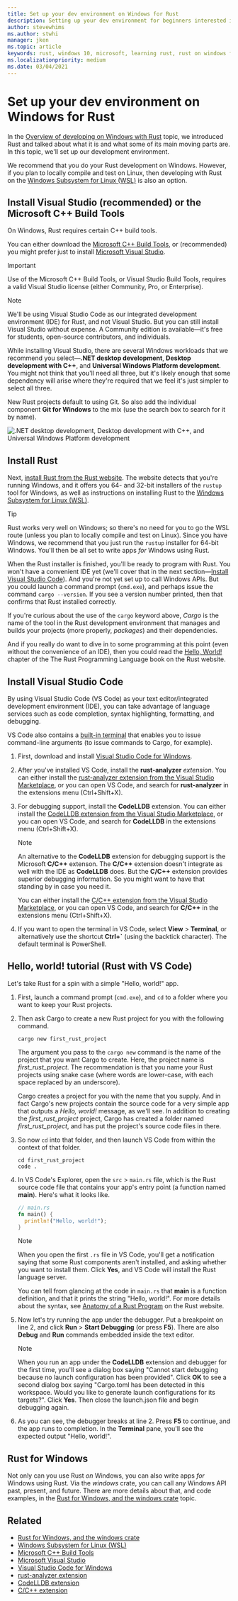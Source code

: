 ```yaml
---
title: Set up your dev environment on Windows for Rust
description: Setting up your dev environment for beginners interested in developing on Windows with Rust.
author: stevewhims
ms.author: stwhi 
manager: jken
ms.topic: article
keywords: rust, windows 10, microsoft, learning rust, rust on windows for beginners, rust with vs code
ms.localizationpriority: medium
ms.date: 03/04/2021
---
```


# Set up your dev environment on Windows for Rust

In the [Overview of developing on Windows with Rust](overview.md) topic, we introduced Rust and talked about what it is and what some of its main moving parts are. In this topic, we'll set up our development environment.

We recommend that you do your Rust development on Windows. However, if you plan to locally compile and test on Linux, then developing with Rust on the [Windows Subsystem for Linux (WSL)](/windows/wsl/about) is also an option.

## Install Visual Studio (recommended) or the Microsoft C++ Build Tools

On Windows, Rust requires certain C++ build tools.

You can either download the [Microsoft C++ Build Tools](https://visualstudio.microsoft.com/visual-cpp-build-tools/), or (recommended) you might prefer just to install [Microsoft Visual Studio](https://visualstudio.microsoft.com/downloads/).

> [!IMPORTANT]
> Use of the Microsoft C++ Build Tools, or Visual Studio Build Tools, requires a valid Visual Studio license (either Community, Pro, or Enterprise).

> [!NOTE]
> We'll be using Visual Studio Code as our integrated development environment (IDE) for Rust, and not Visual Studio. But you can still install Visual Studio without expense. A Community edition is available&mdash;it's free for students, open-source contributors, and individuals.

While installing Visual Studio, there are several Windows workloads that we recommend you select&mdash;**.NET desktop development**, **Desktop development with C++**, and **Universal Windows Platform development**. You might not think that you'll need all three, but it's likely enough that some dependency will arise where they're required that we feel it's just simpler to select all three.

New Rust projects default to using Git. So also add the individual component **Git for Windows** to the mix (use the search box to search for it by name).

![.NET desktop development, Desktop development with C++, and Universal Windows Platform development](../../images/rust-vs-workloads.png)

## Install Rust

Next, [install Rust from the Rust website](https://www.rust-lang.org/tools/install). The website detects that you're running Windows, and it offers you 64- and 32-bit installers of the `rustup` tool for Windows, as well as instructions on installing Rust to the [Windows Subsystem for Linux (WSL)](/windows/wsl/about).

> [!TIP]
> Rust works very well on Windows; so there's no need for you to go the WSL route (unless you plan to locally compile and test on Linux). Since you have Windows, we recommend that you just run the `rustup` installer for 64-bit Windows. You'll then be all set to write apps *for* Windows using Rust.

When the Rust installer is finished, you'll be ready to program with Rust. You won't have a convenient IDE yet (we'll cover that in the next section&mdash;[Install Visual Studio Code](#install-visual-studio-code)). And you're not yet set up to call Windows APIs. But you could launch a command prompt (`cmd.exe`), and perhaps issue the command `cargo --version`. If you see a version number printed, then that confirms that Rust installed correctly.

If you're curious about the use of the `cargo` keyword above, *Cargo* is the name of the tool in the Rust development environment that manages and builds your projects (more properly, *packages*) and their dependencies.

And if you really do want to dive in to some programming at this point (even without the convenience of an IDE), then you could read the [Hello, World!](https://doc.rust-lang.org/book/ch01-02-hello-world.html) chapter of the The Rust Programming Language book on the Rust website.

## Install Visual Studio Code

By using Visual Studio Code (VS Code) as your text editor/integrated development environment (IDE), you can take advantage of language services such as code completion, syntax highlighting, formatting, and debugging.

VS Code also contains a [built-in terminal](https://code.visualstudio.com/docs/editor/integrated-terminal) that enables you to issue command-line arguments (to issue commands to Cargo, for example).

1. First, download and install [Visual Studio Code for Windows](https://code.visualstudio.com).

2. After you've installed VS Code, install the **rust-analyzer** *extension*. You can either install the [rust-analyzer extension from the Visual Studio Marketplace](https://marketplace.visualstudio.com/items?itemName=matklad.rust-analyzer), or you can open VS Code, and search for **rust-analyzer** in the extensions menu (Ctrl+Shift+X).

3. For debugging support, install the **CodeLLDB** extension. You can either install the [CodeLLDB extension from the Visual Studio Marketplace](https://marketplace.visualstudio.com/items?itemName=vadimcn.vscode-lldb), or you can open VS Code, and search for **CodeLLDB** in the extensions menu (Ctrl+Shift+X).

   > [!NOTE]
   > An alternative to the **CodeLLDB** extension for debugging support is the Microsoft **C/C++** extenson. The **C/C++** extension doesn't integrate as well with the IDE as **CodeLLDB** does. But the **C/C++** extension provides superior debugging information. So you might want to have that standing by in case you need it.
   >
   > You can either install the [C/C++ extension from the Visual Studio Marketplace](https://marketplace.visualstudio.com/items?itemName=ms-vscode.cpptools), or you can open VS Code, and search for **C/C++** in the extensions menu (Ctrl+Shift+X).

4. If you want to open the terminal in VS Code, select **View** > **Terminal**, or alternatively use the shortcut **Ctrl+`** (using the backtick character). The default terminal is PowerShell.

## Hello, world! tutorial (Rust with VS Code)

Let's take Rust for a spin with a simple "Hello, world!" app.

1. First, launch a command prompt (`cmd.exe`), and `cd` to a folder where you want to keep your Rust projects.

2. Then ask Cargo to create a new Rust project for you with the following command.

   ```console
   cargo new first_rust_project
   ```

   The argument you pass to the `cargo new` command is the name of the project that you want Cargo to create. Here, the project name is *first_rust_project*. The recommendation is that you name your Rust projects using snake case (where words are lower-case, with each space replaced by an underscore).

   Cargo creates a project for you with the name that you supply. And in fact Cargo's new projects contain the source code for a very simple app that outputs a *Hello, world!* message, as we'll see. In addition to creating the *first_rust_project* project, Cargo has created a folder named *first_rust_project*, and has put the project's source code files in there.

3. So now `cd` into that folder, and then launch VS Code from within the context of that folder.

   ```console
   cd first_rust_project
   code .
   ```

4. In VS Code's Explorer, open the `src` > `main.rs` file, which is the Rust source code file that contains your app's entry point (a function named **main**). Here's what it looks like.

   ```rust
   // main.rs
   fn main() {
     println!("Hello, world!");
   }
   ```

   > [!NOTE]
   > When you open the first `.rs` file in VS Code, you'll get a notification saying that some Rust components aren't installed, and asking whether you want to install them. Click **Yes**, and VS Code will install the Rust language server.

   You can tell from glancing at the code in `main.rs` that **main** is a function definition, and that it prints the string "Hello, world!". For more details about the syntax, see [Anatomy of a Rust Program](https://doc.rust-lang.org/book/ch01-02-hello-world.html#anatomy-of-a-rust-program) on the Rust website.

5. Now let's try running the app under the debugger. Put a breakpoint on line 2, and click **Run** > **Start Debugging** (or press **F5**). There are also **Debug** and **Run** commands embedded inside the text editor.

   > [!NOTE]
   > When you run an app under the **CodeLLDB** extension and debugger for the first time, you'll see a dialog box saying "Cannot start debugging because no launch configuration has been provided". Click **OK** to see a second dialog box saying "Cargo.toml has been detected in this workspace. Would you like to generate launch configurations for its targets?". Click **Yes**. Then close the launch.json file and begin debugging again.

6. As you can see, the debugger breaks at line 2. Press **F5** to continue, and the app runs to completion. In the **Terminal** pane, you'll see the expected output "Hello, world!".

## Rust for Windows

Not only can you use Rust *on* Windows, you can also write apps *for* Windows using Rust. Via the *windows* crate, you can call any Windows API past, present, and future. There are more details about that, and code examples, in the [Rust for Windows, and the windows crate](rust-for-windows.md) topic.

## Related

* [Rust for Windows, and the windows crate](rust-for-windows.md)
* [Windows Subsystem for Linux (WSL)](/windows/wsl/about)
* [Microsoft C++ Build Tools](https://visualstudio.microsoft.com/visual-cpp-build-tools/)
* [Microsoft Visual Studio](https://visualstudio.microsoft.com/downloads/)
* [Visual Studio Code for Windows](https://code.visualstudio.com)
* [rust-analyzer extension](https://marketplace.visualstudio.com/items?itemName=matklad.rust-analyzer)
* [CodeLLDB extension](https://marketplace.visualstudio.com/items?itemName=vadimcn.vscode-lldb)
* [C/C++ extension](https://marketplace.visualstudio.com/items?itemName=ms-vscode.cpptools)
